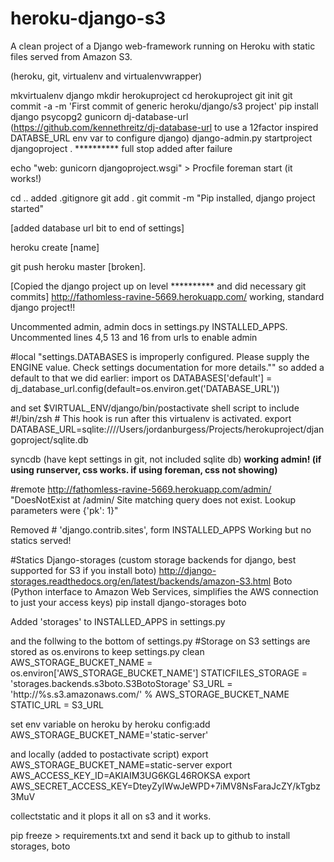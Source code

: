 heroku-django-s3
================

A clean project of a Django web-framework running on Heroku with static files served from Amazon S3.


(heroku, git, virtualenv and virtualenvwrapper)

mkvirtualenv django
mkdir herokuproject
cd herokuproject
git init
git commit -a -m 'First commit of generic heroku/django/s3 project'
pip install django psycopg2 gunicorn dj-database-url (https://github.com/kennethreitz/dj-database-url to use a 12factor inspired DATABSE_URL env var to configure django)
django-admin.py startproject djangoproject . **********  full stop added after failure
<!-- This is differing from https://devcenter.heroku.com/articles/django  -->

echo "web: gunicorn djangoproject.wsgi" > Procfile
foreman start (it works!)

cd ..
added .gitignore
git add .
git commit -m "Pip installed, django project started"

[added database url bit to end of settings]

heroku create [name]

git push heroku master
[broken].

[Copied the django project up on level ********** and did necessary git commits]
http://fathomless-ravine-5669.herokuapp.com/  working, standard django project!!



Uncommented admin, admin docs in settings.py INSTALLED_APPS.
Uncommented lines 4,5 13 and 16 from urls to enable admin

#local
 "settings.DATABASES is improperly configured. Please supply the ENGINE value. Check settings documentation for more details.""
so added a default to that we did earlier: 
	import os
	DATABASES['default'] =  dj_database_url.config(default=os.environ.get('DATABASE_URL'))

and set $VIRTUAL_ENV/django/bin/postactivate shell script to include
	#!/bin/zsh
	# This hook is run after this virtualenv is activated.
	export DATABASE_URL=sqlite:////Users/jordanburgess/Projects/herokuproject/djangoproject/sqlite.db

syncdb (have kept settings in git, not included sqlite db)
**working admin! (if using runserver, css works. if using foreman, css not showing)**

#remote
http://fathomless-ravine-5669.herokuapp.com/admin/ 
	"DoesNotExist at /admin/
	Site matching query does not exist. Lookup parameters were {'pk': 1}"

Removed     # 'django.contrib.sites', form INSTALLED_APPS
Working but no statics served!



#Statics
Django-storages (custom storage backends for django, best supported for S3 if you install boto) http://django-storages.readthedocs.org/en/latest/backends/amazon-S3.html
Boto (Python interface to Amazon Web Services, simplifies the AWS connection to just your access keys)
	pip install django-storages boto 

Added 'storages' to INSTALLED_APPS in settings.py

and the follwing to the bottom of settings.py
	#Storage on S3 settings are stored as os.environs to keep settings.py clean 
	AWS_STORAGE_BUCKET_NAME = os.environ['AWS_STORAGE_BUCKET_NAME']
	STATICFILES_STORAGE = 'storages.backends.s3boto.S3BotoStorage'
	S3_URL = 'http://%s.s3.amazonaws.com/' % AWS_STORAGE_BUCKET_NAME
	STATIC_URL = S3_URL

set env variable on heroku by 
	heroku config:add AWS_STORAGE_BUCKET_NAME='static-server'

and locally (added to postactivate script)
	export AWS_STORAGE_BUCKET_NAME=static-server
	export AWS_ACCESS_KEY_ID=AKIAIM3UG6KGL46ROKSA
	export AWS_SECRET_ACCESS_KEY=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

collectstatic and it plops it all on s3
and it works. 


pip freeze > requirements.txt
and send it back up to github to install storages, boto